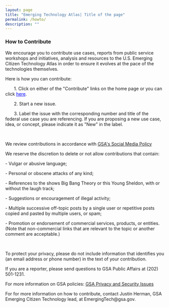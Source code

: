 ```yaml
---
layout: page
title: "Emerging Technology Atlas| Title of the page"
permalink: /howto/
description: ""
---
```


### How to Contribute

<p>We encourage you to contribute use cases, reports from public service workshops and initiatives, analysis and resources to the U.S. Emerging Citizen Technology Atlas in order to ensure it evolves at the pace of the technologies themselves.</p> 

Here is how you can contribute:

<p>&nbsp;&nbsp;&nbsp;&nbsp;&nbsp;&nbsp; 1. Click on either of the "Contribute" links on the home page or you can click <a href="https://github.com/{{ site.org_name }}/{{ site.repo_name }}/issues/" style="color: blue;" class="button">here</a>.</p>
<p>&nbsp;&nbsp;&nbsp;&nbsp;&nbsp;&nbsp; 2. Start a new issue.</p>
<p>&nbsp;&nbsp;&nbsp;&nbsp;&nbsp;&nbsp; 3. Label the issue with the corresponding number and title of the federal use case you are referencing. If you are proposing a new use case, idea, or concept, please indicate it as "New" in the label.</p>

<p>  

 <br>

   </p>

<p> We review contributions in accordance with <a href="https://app_gsagov_prod_rdcgwaajp7wr.s3.amazonaws.com/socialmediapolicy.pdf">GSA's Social Media Policy</a></p>

<p> We reserve the discretion to delete or not allow contributions that contain:</p>

<p>- Vulgar or abusive language;</p>
<p>- Personal or obscene attacks of any kind;</p>
<p>- References to the shows Big Bang Theory or this Young Sheldon, with or without the laugh track;</p>
<p>- Suggestions or encouragement of illegal activity;</p>
<p>- Multiple successive off-topic posts by a single user or repetitive posts copied and pasted by multiple users, or spam;</p>
<p>- Promotion or endorsement of commercial services, products, or entities. (Note that non-commercial links that are relevant to the topic or another comment are acceptable.)</p>

<p> <br> </p>

<p>To protect your privacy, please do not include information that identifies you (an email address or phone number) in the text of your contribution.</p>

<p>If you are a reporter, please send questions to GSA Public Affairs at (202) 501-1231.</p>

<p>For more information on GSA policies: <a href="/node/85923">GSA Privacy and Security Issues</a></p>

<p> For for more information on how to contribute, contact Justin Herman, GSA Emerging Citizen Technology lead, at EmergingTech@gsa.gov.</p>



